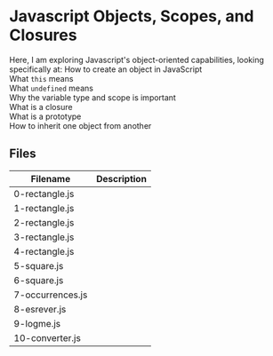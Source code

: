 # Javascript Objects, Scopes, and Closures
Here, I am exploring Javascript's object-oriented capabilities, looking specifically at:
  How to create an object in JavaScript  
  What `this` means  
  What `undefined` means  
  Why the variable type and scope is important  
  What is a closure  
  What is a prototype  
  How to inherit one object from another  

## Files

| Filename | Description |
| -------- | ----------- |
| 0-rectangle.js | 
| 1-rectangle.js | 
| 2-rectangle.js | 
| 3-rectangle.js | 
| 4-rectangle.js | 
| 5-square.js | 
| 6-square.js | 
| 7-occurrences.js | 
| 8-esrever.js | 
| 9-logme.js | 
| 10-converter.js | 

